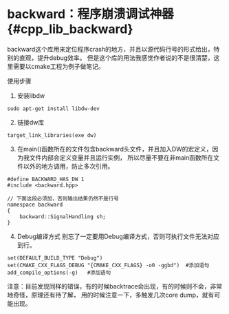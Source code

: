 backward：程序崩溃调试神器{#cpp_lib_backward}
===========================

backward这个库用来定位程序crash的地方，并且以源代码行号的形式给出，特别的直观，提升debug效率。
但是这个库的用法我感觉作者说的不是很清楚，这里需要以cmake工程为例子做笔记。

使用步骤

1. 安装libdw
~~~{.sh}
sudo apt-get install libdw-dev
~~~

2. 链接dw库
~~~{.sh}
target_link_libraries(exe dw)
~~~

3. 在main()函数所在的文件包含backward头文件，并且加入DW的宏定义，因为我文件内部会定义变量并且运行实例，
所以尽量不要在非main函数所在文件以外的地方调用，防止多次引用。

~~~{.cpp}
#define BACKWARD_HAS_DW 1
#include <backward.hpp>

// 下面这段必须加，否则输出结果仍然不是行号
namespace backward
{
	backward::SignalHandling sh;
}
~~~

4. Debug编译方式
别忘了一定要用Debug编译方式，否则可执行文件无法对应到行。

~~~{.cmake}
set(DEFAULT_BUILD_TYPE "Debug")
set(CMAKE_CXX_FLAGS_DEBUG "{CMAKE_CXX_FLAGS} -o0 -ggbd")  #添加语句
add_compile_options(-g)   #添加语句
~~~

注意：目前发现同样的错误，有的时候backtrace会出现，有的时候则不会，非常地奇怪，原理还有待了解，
用的时候注意一下，多触发几次core dump，就有可能出现。